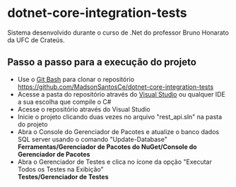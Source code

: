 # dotnet-core-integration-tests
Sistema desenvolvido durante o curso de .Net do professor Bruno Honarato da UFC de Crateús.
## Passo a passo para a execução do projeto
- Use o [Git Bash](https://git-scm.com/downloads/ "Git Bash") para clonar o repositório https://github.com/MadsonSantosCe/dotnet-core-integration-tests
- Acesse a pasta do repositório através do [Visual Studio](https://visualstudio.microsoft.com/pt-br/vs/community/ "Visual Studio Community") ou qualquer IDE a sua escolha que compile o C#
- Acesse o repositório através do Visual Studio
- Inicie o projeto clicando duas vezes no arquivo "rest_api.sln" na pasta do projeto
- Abra o Console do Gerenciador de Pacotes e atualize o banco dados SQL server usando o comando "Update-Database"
  **Ferramentas/Gerenciador de Pacotes do NuGet/Console do Gerenciador de Pacotes**
- Abra o Gerenciador de Testes e clica no ícone da opção "Executar Todos os Testes na Exibição"   
  **Testes/Gerenciador de Testes**
